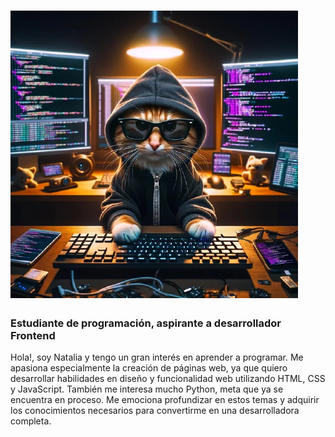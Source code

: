 # ![Imagen principal](gatoprog.png)
### Estudiante de programación, aspirante a desarrollador Frontend
Hola!, soy Natalia y tengo un gran interés en aprender a programar. Me apasiona especialmente la creación de páginas web, ya que quiero desarrollar habilidades en diseño y funcionalidad web utilizando HTML, CSS y JavaScript.
También me interesa mucho Python, meta que ya se encuentra en proceso.
Me emociona profundizar en estos temas y adquirir los conocimientos necesarios para convertirme en una desarrolladora completa.



